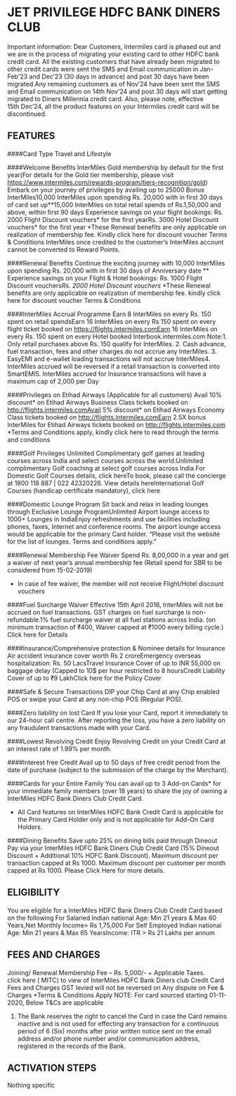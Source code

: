 # JET PRIVILEGE HDFC BANK DINERS CLUB


Important information: Dear Customers, Intermiles card is phased out and we are in the process of migrating your existing card to other HDFC bank credit card. All the existing customers that have already been migrated to other credit cards were sent the SMS and Email communication in Jan-Feb'23 and Dec’23 (30 days in advance) and post 30 days have been migrated.Any remaining customers as of Nov’24 have been sent the SMS and Email communication on 14th Nov’24 and post 30 days will start getting migrated to Diners Millennia credit card. Also, please note, effective 15th Dec’24, all the product features on your Intermiles credit card will be discontinued.


## FEATURES
####


####Card Type
Travel and Lifestyle

####Welcome Benefits
InterMiles Gold  membership by default for the first year(For details for the Gold tier membership, please visit https://www.intermiles.com/rewards-program/tiers-recognition/gold)
Embark on your journey of privileges by availing up to 25000 Bonus InterMiles10,000 InterMiles upon spending Rs. 20,000 with in first 30 days of card set up**15,000 InterMiles on total retail spends of Rs.1,50,000 and above, within first 90 days
Experience savings on your flight bookings:
Rs. 2000  Flight Discount vouchers* for the first yearRs. 3000  Hotel Discount vouchers* for the first year
*These Renewal benefits are only applicable on realization of membership fee. Kindly click here for discount voucher Terms & Conditions
InterMiles once credited to the customer’s InterMiles account cannot be converted to Reward Points.

####Renewal Benefits
Continue the exciting journey with 10,000 InterMiles upon spending Rs. 20,000 with in first 30 days of Anniversary date **
Experience savings on your Flight & Hotel bookings:
Rs. 1000  Flight Discount vouchers*Rs. 2000  Hotel Discount vouchers*
*These Renewal benefits are only applicable on realization of membership fee. kindly click here for discount voucher Terms & Conditions

####InterMiles Accrual Programme
Earn 8 InterMiles on every Rs. 150 spent on retail spendsEarn 16 InterMiles on every Rs 150 spent on every flight ticket booked on https://flights.intermiles.comEarn 16 InterMiles on every Rs. 150 spent on every Hotel booked Interbook.intermiles.com
Note:1. Only retail purchases above Rs. 150 qualify for InterMiles. 2. Cash advance, fuel transaction, fees and other charges do not accrue any InterMiles. 3. EasyEMI and e-wallet loading transactions will not accrue InterMiles4. InterMiles accrued will be reversed if a retail transaction is converted into SmartEMI5. InterMiles accrued for Insurance transactions will have a maximum cap of 2,000 per Day

####Privileges on Etihad Airways (Applicable for all customers)
Avail 10% discount* on Etihad Airways Business Class tickets booked on http://flights.intermiles.comAvail 5% discount* on Etihad Airways Economy Class tickets booked on http://flights.intermiles.comEarn 2.5X bonus InterMiles for Etihad Airways tickets booked on http://flights.intermiles.com
*Terms and Conditions apply, kindly click here to read through the terms and conditions

####Golf Privileges
Unlimited Complimentary golf games at leading courses across India and select courses across the world:Unlimited complimentary Golf coaching at select golf courses across India
For Domestic Golf Courses details, click hereTo book, please call the concierge at 1800 118 887 | 022 42320226. View details hereInternational Golf Courses (handicap certificate mandatory), click here

####Domestic Lounge Program
Sit back and relax in leading lounges through Exclusive Lounge ProgramUnlimited Airport lounge access to 1000+ Lounges in IndiaEnjoy refreshments and use facilities including phones, faxes, Internet and conference rooms. The airport lounge access would be applicable for the primary Card holder.
“Please visit the website for the list of lounges. Terms and conditions apply.”

####Renewal Membership Fee Waiver
Spend Rs. 8,00,000 in a year and get a waiver of next year’s annual membership fee (Retail spend for SBR to be considered from 15-02-2019)
* In case of fee waiver, the member will not receive Flight/Hotel discount vouchers

####Fuel Surcharge Waiver
Effective 15th April 2016, InterMiles will not be accrued on fuel transactions. GST charges on fuel surcharge is non-refundable.1% fuel surcharge waiver at all fuel stations across India.       (on minimum transaction of ₹400, Waiver capped at ₹1000 every billing cycle.)
Click here for Details

####Insurance/Comprehensive protection & Nominee details for Insurance
Air accident insurance cover worth Rs 2 croreEmergency overseas hospitalization: Rs. 50 LacsTravel Insurance Cover of up to INR 55,000 on baggage delay (Capped to 10$ per hour restricted to 8 hoursCredit Liability Cover of up to ₹9 LakhClick here for the Policy Cover

####Safe & Secure Transactions
DIP your Chip Card at any Chip enabled POS or swipe your Card at any non-chip POS (Regular POS).

####Zero liability on lost Card
If you lose your Card, report it immediately to our 24-hour call centre. After reporting the loss, you have a zero liability on any fraudulent transactions made with your Card.

####Lowest Revolving Credit
Enjoy Revolving Credit on your Credit Card at an interest rate of 1.99% per month.

####Interest free Credit
Avail up to 50 days of free credit period from the date of purchase (subject to the submission of the charge by the Merchant).

####Cards for your Entire Family
You can avail up to 3 Add-on Cards* for your immediate family members (over 18 years) to share the joy of owning a InterMiles HDFC Bank Diners Club Credit Card.
* All Card features on InterMiles HDFC Bank Credit Card is applicable for the Primary Card Holder only and is not applicable for Add-On Card Holders.

####Dining Benefits
Save upto 25% on dining bills paid through Dineout Pay via your InterMiles HDFC Bank Diners Club Credit Card (15% Dineout Discount + Additional 10% HDFC Bank Discount).
Maximum discount per transaction capped at Rs 1000.  Maximum discount per customer per month capped at Rs 1000.
Please Click Here  for more details.



## ELIGIBILITY
####
You are eligible for a InterMiles HDFC Bank Diners Club Credit Card based on the following
For Salaried Indian national
Age: Min 21 years & Max 60 Years,Net Monthly Income> Rs 1,75,000
For Self Employed Indian national
Age: Min 21 years & Max 65 YearsIncome: ITR > Rs 21 Lakhs per annum



## FEES AND CHARGES
####
Joining/ Renewal Membership Fee – Rs. 5,000/- + Applicable Taxes.       
click here ( MITC) to view of InterMiles HDFC Bank Diners club Credit Card Fees and Charges
GST levied will not be reversed on Any dispute on Fee & Charges
*Terms & Conditions Apply
NOTE: For card sourced starting 01-11- 2020, Below T&Cs are applicable
1. The Bank reserves the right to cancel the Card in case the Card remains inactive and is not used for effecting any transaction for a continuous period of 6 (Six) months after prior written notice sent on the email address and/or phone number and/or communication address, registered in the records of the Bank.



## ACTIVATION STEPS
Nothing specific

